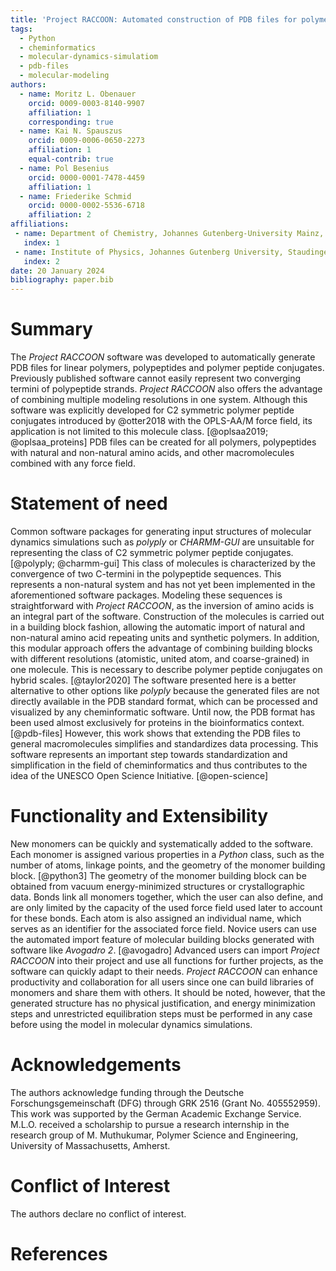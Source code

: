 ```yaml
---
title: 'Project RACCOON: Automated construction of PDB files for polymers and polymer peptide conjugates'
tags:
  - Python
  - cheminformatics
  - molecular-dynamics-simulatiom
  - pdb-files
  - molecular-modeling
authors:
  - name: Moritz L. Obenauer
    orcid: 0009-0003-8140-9907
    affiliation: 1 
    corresponding: true 
  - name: Kai N. Spauszus
    orcid: 0009-0006-0650-2273
    affiliation: 1
    equal-contrib: true
  - name: Pol Besenius
    orcid: 0000-0001-7478-4459
    affiliation: 1 
  - name: Friederike Schmid
    orcid: 0000-0002-5536-6718
    affiliation: 2 
affiliations:
 - name: Department of Chemistry, Johannes Gutenberg-University Mainz, Duesbergweg 10-14, D-55128 Mainz, Germany
   index: 1
 - name: Institute of Physics, Johannes Gutenberg University, Staudingerweg 9, 55128 Mainz, Germany
   index: 2
date: 20 January 2024
bibliography: paper.bib
---
```


# Summary

The *Project RACCOON* software was developed to automatically generate PDB files for linear polymers, polypeptides and polymer peptide conjugates. Previously published software cannot easily represent two converging termini of polypeptide strands. *Project RACCOON* also offers the advantage of combining multiple modeling resolutions in one system. Although this software was explicitly developed for C2 symmetric polymer peptide conjugates introduced by @otter2018 with the OPLS-AA/M force field, its application is not limited to this molecule class. [@oplsaa2019; @oplsaa_proteins] PDB files can be created for all polymers, polypeptides with natural and non-natural amino acids, and other macromolecules combined with any force field.

# Statement of need

Common software packages for generating input structures of molecular dynamics simulations such as *polyply* or *CHARMM-GUI* are unsuitable for representing the class of C2 symmetric polymer peptide conjugates. [@polyply; @charmm-gui] This class of molecules is characterized by the convergence of two C-termini in the polypeptide sequences. This represents a non-natural system and has not yet been implemented in the aforementioned software packages. Modeling these sequences is straightforward with *Project RACCOON*, as the inversion of amino acids is an integral part of the software.
Construction of the molecules is carried out in a building block fashion, allowing the automatic import of natural and non-natural amino acid repeating units and synthetic polymers. In addition, this modular approach offers the advantage of combining building blocks with different resolutions (atomistic, united atom, and coarse-grained) in one molecule. This is necessary to describe polymer peptide conjugates on hybrid scales. [@taylor2020]
The software presented here is a better alternative to other options like *polyply* because the generated files are not directly available in the PDB standard format, which can be processed and visualized by any cheminformatic software. Until now, the PDB format has been used almost exclusively for proteins in the bioinformatics context. [@pdb-files] However, this work shows that extending the PDB files to general macromolecules simplifies and standardizes data processing. This software represents an important step towards standardization and simplification in the field of cheminformatics and thus contributes to the idea of the UNESCO Open Science Initiative. [@open-science]

# Functionality and Extensibility

New monomers can be quickly and systematically added to the software. Each monomer is assigned various properties in a *Python* class, such as the number of atoms, linkage points, and the geometry of the monomer building block. [@python3] The geometry of the monomer building block can be obtained from vacuum energy-minimized structures or crystallographic data. Bonds link all monomers together, which the user can also define, and are only limited by the capacity of the used force field used later to account for these bonds. Each atom is also assigned an individual name, which serves as an identifier for the associated force field.
Novice users can use the automated import feature of molecular building blocks generated with software like *Avogadro 2*. [@avogadro] Advanced users can import *Project RACCOON* into their project and use all functions for further projects, as the software can quickly adapt to their needs. *Project RACCOON* can enhance productivity and collaboration for all users since one can build libraries of monomers and share them with others.
It should be noted, however, that the generated structure has no physical justification, and energy minimization steps and unrestricted equilibration steps must be performed in any case before using the model in molecular dynamics simulations.

# Acknowledgements

The authors acknowledge funding through the Deutsche Forschungsgemeinschaft (DFG) through GRK 2516 (Grant No. 405552959). This work was supported by the German Academic Exchange Service. M.L.O. received a scholarship to pursue a research internship in the research group of M. Muthukumar, Polymer Science and Engineering, University of Massachusetts, Amherst. 

# Conflict of Interest

The authors declare no conflict of interest.

# References
